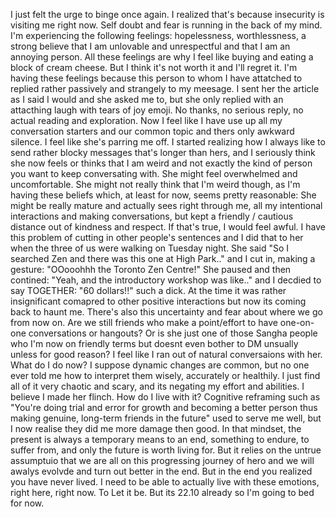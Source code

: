 I just felt the urge to binge once again. I realized that's because insecurity is visiting me right now. 
Self doubt and fear is running in the back of my mind. 
I'm experiencing the following feelings: hopelessness, worthlessness, a strong believe that I am unlovable and unrespectful and that I am an annoying person.
All these feelings are why I feel like buying and eating a block of cream cheese. But I think it's not worth it and I'll regret it.
I'm having these feelings because this person to whom I have attatched to replied rather passively and strangely to my meesage. I sent her the article as I said I would and she asked me to, but she only replied with an attacthing laugh with tears of joy emoji. No thanks, no serious reply, no actual reading and exploration. Now I feel like I have use up all my conversation starters and our common topic and thers only awkward silence. 
I feel like she's parring me off. I started realizing how I always like to send rather blocky messages that's longer than hers, and I seriously think she now feels or thinks that I am weird and not exactly the kind of person you want to keep conversating with. She might feel overwhelmed and uncomfortable. 
She might not really think that I'm weird though, as I'm having these beliefs which, at least for now, seems pretty reasonable: She might be really mature and actually sees right through me, all my intentional interactions and making conversations, but kept a friendly / cautious distance out of kindness and respect. If that's true, I would feel awful.
I have this problem of cutting in other people's sentences and I did that to her when the three of us were walking on Tuesday night. She said "So I searched Zen and there was this one at High Park.." and I cut in, making a gesture: "OOooohhh the Toronto Zen Centre!" She paused and then contined: "Yeah, and the introductory workshop was like.." and I decdied to say TOGETHER: "60 dollars!!" such a dick. At the time it was rather insignificant comapred to other positive interactions but now its coming back to haunt me.
There's also this uncertainty and fear about where we go from now on. Are we still friends who make a point/effort to have one-on-one conversations or hangouts? Or is she just one of those Sangha people who I'm now on friendly terms but doesnt even bother to DM unsually unless for good reason? I feel like I ran out of natural conversaions with her. What do I do now? I suppose dynamic changes are common, but no one ever told me how to interpret them wisely, accurately or healthily. I just find all of it very chaotic and scary, and its negating my effort and abilities. I believe I made her flinch. How do I live with it?
Cognitive reframing such as "You're doing trial and error for growth and becoming a better person thus making genuine, long-term friends in the future" used to serve me well, but I now realise they did me more damage then good. In that mindset, the present is always a temporary means to an end, something to endure, to suffer from, and only the future is worth living for. But it relies on the untrue assumptuio that we are all on this progressing journey of hero and we will awalys evolvde and turn out better in the end. But in the end you realized you have never lived. I need to be able to actually live with these emotions, right here, right now. To Let it be. But its 22.10 already so I'm going to bed for now.
